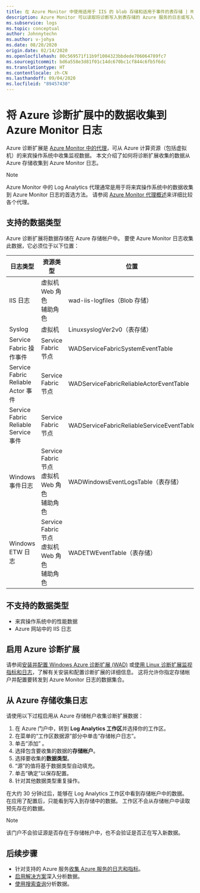 ```yaml
---
title: 在 Azure Monitor 中使用适用于 IIS 的 blob 存储和适用于事件的表存储 | Microsoft Docs
description: Azure Monitor 可以读取将诊断写入到表存储的 Azure 服务的日志或写入到 Blob 存储的 IIS 日志。
ms.subservice: logs
ms.topic: conceptual
author: Johnnytechn
ms.author: v-johya
ms.date: 08/20/2020
origin.date: 02/14/2020
ms.openlocfilehash: 80c569571f11b9f1004323bbdede706064789fc7
ms.sourcegitcommit: bd6a558e3d81f01c14dc670bc1cf844c6fb5f6dc
ms.translationtype: HT
ms.contentlocale: zh-CN
ms.lasthandoff: 09/04/2020
ms.locfileid: "89457430"
---
```

# <a name="collect-data-from-azure-diagnostics-extension-to-azure-monitor-logs"></a>将 Azure 诊断扩展中的数据收集到 Azure Monitor 日志
Azure 诊断扩展是 [Azure Monitor 中的代理](agents-overview.md)，可从 Azure 计算资源（包括虚拟机）的来宾操作系统中收集监视数据。 本文介绍了如何将诊断扩展收集的数据从 Azure 存储收集到 Azure Monitor 日志。

> [!NOTE]
> Azure Monitor 中的 Log Analytics 代理通常是用于将来宾操作系统中的数据收集到 Azure Monitor 日志的首选方法。 请参阅 [Azure Monitor 代理概述](agents-overview.md)来详细比较各个代理。

## <a name="supported-data-types"></a>支持的数据类型
Azure 诊断扩展将数据存储在 Azure 存储帐户中。 要使 Azure Monitor 日志收集此数据，它必须位于以下位置：

| 日志类型 | 资源类型 | 位置 |
| --- | --- | --- |
| IIS 日志 |虚拟机 <br> Web 角色 <br> 辅助角色 |wad-iis-logfiles（Blob 存储） |
| Syslog |虚拟机 |LinuxsyslogVer2v0（表存储） |
| Service Fabric 操作事件 |Service Fabric 节点 |WADServiceFabricSystemEventTable |
| Service Fabric Reliable Actor 事件 |Service Fabric 节点 |WADServiceFabricReliableActorEventTable |
| Service Fabric Reliable Service 事件 |Service Fabric 节点 |WADServiceFabricReliableServiceEventTable |
| Windows 事件日志 |Service Fabric 节点 <br> 虚拟机 <br> Web 角色 <br> 辅助角色 |WADWindowsEventLogsTable（表存储） |
| Windows ETW 日志 |Service Fabric 节点 <br> 虚拟机 <br> Web 角色 <br> 辅助角色 |WADETWEventTable（表存储） |

## <a name="data-types-not-supported"></a>不支持的数据类型

- 来宾操作系统中的性能数据
- Azure 网站中的 IIS 日志


## <a name="enable-azure-diagnostics-extension"></a>启用 Azure 诊断扩展
请参阅[安装并配置 Windows Azure 诊断扩展 (WAD)](diagnostics-extension-windows-install.md) 或[使用 Linux 诊断扩展监视指标和日志](../../virtual-machines/extensions/diagnostics-linux.md)，了解有关安装和配置诊断扩展的详细信息。 这将允许你指定存储帐户并配置要转发到 Azure Monitor 日志的数据集合。


## <a name="collect-logs-from-azure-storage"></a>从 Azure 存储收集日志
请使用以下过程启用从 Azure 存储帐户收集诊断扩展数据：

1. 在 Azure 门户中，转到 **Log Analytics 工作区**并选择你的工作区。
1. 在菜单的“工作区数据源”部分中单击“存储帐户日志”。
2. 单击“添加”  。
3. 选择包含要收集的数据的**存储帐户**。
4. 选择要收集的**数据类型**。
5. “源”的值将基于数据类型自动填充。
6. 单击“确定”以保存配置。 
7. 针对其他数据类型重复操作。

在大约 30 分钟过后，能够在 Log Analytics 工作区中看到存储帐户中的数据。 在应用了配置后，只能看到写入到存储中的数据。 工作区不会从存储帐户中读取预先存在的数据。

> [!NOTE]
> 该门户不会验证源是否存在于存储帐户中，也不会验证是否正在写入新数据。



## <a name="next-steps"></a>后续步骤

* 针对支持的 Azure 服务[收集 Azure 服务的日志和指标](./resource-logs.md#send-to-log-analytics-workspace)。
* [启用解决方案](../insights/solutions.md)深入分析数据。
* [使用搜索查询](../log-query/log-query-overview.md)分析数据。


